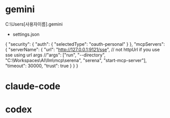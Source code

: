 # gemini

C:\Users\[사용자이름]\.gemini
- settings.json

{
  "security": {
    "auth": {
      "selectedType": "oauth-personal"
    }
  },
  "mcpServers": {
    "serverName": {
      "url": "http://127.0.0.1:9121/sse", // not httpUrl if you use sse using url args 
      //"args": ["run", "--directory",  "C:\\Workspaces\\AI\\llm\\mcp\\serena", "serena", "start-mcp-server"],
      "timeout": 30000,
      "trust": true
    }
  }
}

# claude-code


# codex

